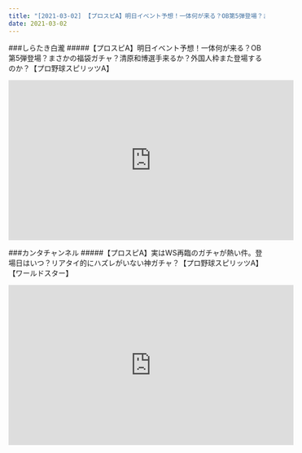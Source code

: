 ```yaml
---
title: "[2021-03-02] 【プロスピA】明日イベント予想！一体何が来る？OB第5弾登場？まさかの福袋ガチャ？清原和博選手来るか？外国人枠また登場するのか？【プロ野球スピリッツA】 他"
date: 2021-03-02
---
```

###しらたき白瀧
#####【プロスピA】明日イベント予想！一体何が来る？OB第5弾登場？まさかの福袋ガチャ？清原和博選手来るか？外国人枠また登場するのか？【プロ野球スピリッツA】
<iframe width="560" height="315" src="https://www.youtube.com/embed/5lKYy34DA3Q" frameborder="0" allow="accelerometer; autoplay; clipboard-write; encrypted-media; gyroscope; picture-in-picture" allowfullscreen></iframe>

###カンタチャンネル
#####【プロスピA】実はWS再臨のガチャが熱い件。登場日はいつ？リアタイ的にハズレがいない神ガチャ？【プロ野球スピリッツA】【ワールドスター】
<iframe width="560" height="315" src="https://www.youtube.com/embed/rmRLgXgshkU" frameborder="0" allow="accelerometer; autoplay; clipboard-write; encrypted-media; gyroscope; picture-in-picture" allowfullscreen></iframe>

